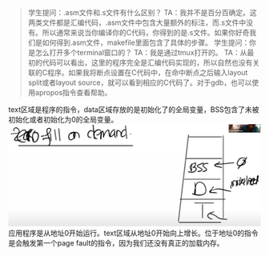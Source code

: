 > 学生提问：.asm文件和.s文件有什么区别？
> TA：我并不是百分百确定。这两类文件都是汇编代码，.asm文件中包含大量额外的标注，而.s文件中没有。所以通常来说当你编译你的C代码，你得到的是.s文件。如果你好奇我们是如何得到.asm文件，makefile里面包含了具体的步骤。
> 学生提问：你是怎么打开多个terminal窗口的？
> TA：我是通过tmux打开的。
> TA：从最初的代码可以看出，这里的程序完全是汇编代码实现的，所以自然也没有关联的C程序。如果我将断点设置在C代码中，在命中断点之后输入layout split或者layout source，就可以看到相应的C代码了。对于gdb，也可以使用apropos指令查看帮助。

text区域是程序的指令，data区域存放的是初始化了的全局变量，BSS包含了未被初始化或者初始化为0的全局变量。![](Attachments/Pasted%20image%2020220830105705.png)
应用程序是从地址0开始运行。text区域从地址0开始向上增长。位于地址0的指令是会触发第一个page fault的指令，因为我们还没有真正的加载内存。